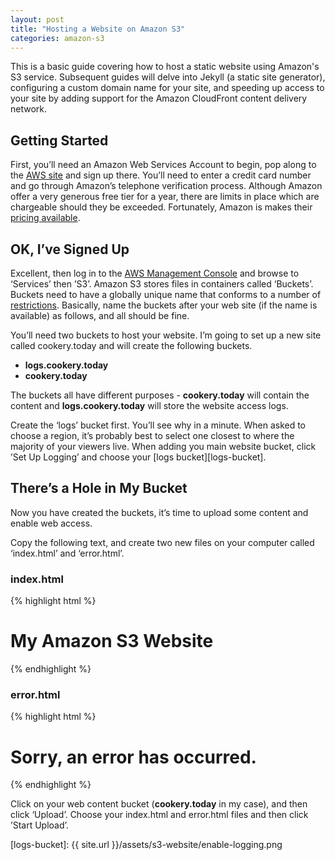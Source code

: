 ```yaml
---
layout: post
title: "Hosting a Website on Amazon S3"
categories: amazon-s3
---
```

This is a basic guide covering how to host a static website using Amazon's S3 service. Subsequent guides will delve into Jekyll (a static site generator), configuring a custom domain name for your site, and speeding up access to your site by adding support for the Amazon CloudFront content delivery network.

## Getting Started

First, you’ll need an Amazon Web Services Account to begin, pop along to the [AWS site][aws] and sign up there. You’ll need to enter a credit card number and go through Amazon’s telephone verification process. Although Amazon offer a very generous free tier for a year, there are limits in place which are chargeable should they be exceeded. Fortunately, Amazon is makes their [pricing available][s3-pricing]. 

## OK, I’ve Signed Up

Excellent, then log in to the [AWS Management Console][management-console] and browse to ‘Services’ then ’S3’. Amazon S3 stores files in containers called ‘Buckets’. Buckets need to have a globally unique name that conforms to a number of [restrictions][bucket-restrictions]. Basically, name the buckets after your web site (if the name is available) as follows, and all should be fine.

You’ll need two buckets to host your website. I’m going to set up a new site called cookery.today and will create the following buckets.

* __logs.cookery.today__
* __cookery.today__

The buckets all have different purposes - __cookery.today__ will contain the content and __logs.cookery.today__ will store the website access logs.

Create the ‘logs’ bucket first. You’ll see why in a minute. When asked to choose a region, it’s probably best to select one closest to where the majority of your viewers live. When adding you main website bucket, click ’Set Up Logging’ and choose your [logs bucket][logs-bucket].

## There’s a Hole in My Bucket

Now you have created the buckets, it’s time to upload some content and enable web access.

Copy the following text, and create two new files on your computer called ‘index.html’ and ‘error.html’.

### index.html

{% highlight html %}
<html>
  <head>
    <title>My Amazon S3 Website</title>
  </head>
  <body>
    <h1>My Amazon S3 Website</h1>
  </body>
</html>
{% endhighlight %}

### error.html

{% highlight html %}
<html>
  <head>
    <title>Error!</title>
  </head>
  <body>
    <h1>Sorry, an error has occurred.</h1>
  </body>
</html>
{% endhighlight %}

Click on your web content bucket (**cookery.today** in my case), and then click ‘Upload’. Choose your index.html and error.html files and then click ’Start Upload’.

[aws]: https://aws.amazon.com
[s3-pricing]: https://aws.amazon.com/s3/pricing/ 
[management-console]: http://console.aws.amazon.com
[bucket-restrictions]: http://docs.aws.amazon.com/AmazonS3/latest/dev/BucketRestrictions.html
[logs-bucket]: {{ site.url }}/assets/s3-website/enable-logging.png
